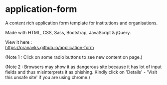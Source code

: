 # application-form
A content rich application form template for institutions and organisations.

Made with HTML, CSS, Sass, Bootstrap, JavaScript & jQuery.

View it here :  
https://pranavks.github.io/application-form

(Note 1 : Click on some radio buttons to see new content on page.)

(Note 2 : Browsers may show it as dangerous site because it has lot of input fields and thus misinterprets it as phishing. Kindly click on 'Details' - 'Visit this unsafe site' if you are using chrome.)
